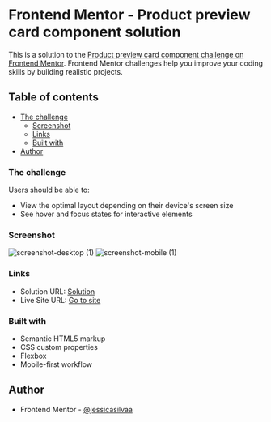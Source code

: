# Frontend Mentor - Product preview card component solution

This is a solution to the [Product preview card component challenge on Frontend Mentor](https://www.frontendmentor.io/challenges/product-preview-card-component-GO7UmttRfa). Frontend Mentor challenges help you improve your coding skills by building realistic projects. 

## Table of contents

- [The challenge](#the-challenge)
  - [Screenshot](#screenshot)
  - [Links](#links)
  - [Built with](#built-with) 
- [Author](#author)


### The challenge

Users should be able to:

- View the optimal layout depending on their device's screen size
- See hover and focus states for interactive elements

### Screenshot

![screenshot-desktop (1)](https://user-images.githubusercontent.com/75954474/216795749-74c6cdc4-2a61-425d-a1c6-8f2edf4faa02.jpg)
![screenshot-mobile (1)](https://user-images.githubusercontent.com/75954474/216795837-8b7b4d7e-e5c5-40c6-8868-3f9fac352abc.png)

### Links

- Solution URL: [Solution](https://www.frontendmentor.io/solutions/product-preview-card-component-1HDfKbNHB4)
- Live Site URL: [Go to site](https://jessicasilvaa.github.io/Product-preview-card/)

### Built with

- Semantic HTML5 markup
- CSS custom properties
- Flexbox
- Mobile-first workflow

## Author

- Frontend Mentor - [@jessicasilvaa](https://www.frontendmentor.io/profile/jessicasilvaa)
